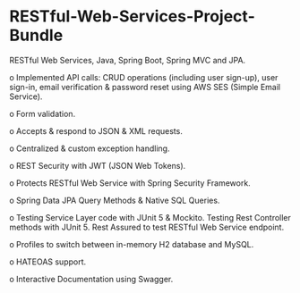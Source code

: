 # RESTful-Web-Services-Project-Bundle


RESTful Web Services, Java, Spring Boot, Spring MVC and JPA. 


o	Implemented API calls: CRUD operations (including user sign-up), user sign-in, email verification & password reset using AWS SES (Simple Email Service). 

o	Form validation. 

o	Accepts & respond to JSON & XML requests. 

o	Centralized & custom exception handling. 

o	REST Security with JWT (JSON Web Tokens).

o	Protects RESTful Web Service with Spring Security Framework. 

o	Spring Data JPA Query Methods & Native SQL Queries. 

o	Testing Service Layer code with JUnit 5 & Mockito. Testing Rest Controller methods with JUnit 5. Rest Assured to test RESTful Web Service endpoint. 

o	Profiles to switch between in-memory H2 database and MySQL. 

o	HATEOAS support. 

o	Interactive Documentation using Swagger. 
